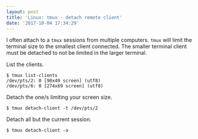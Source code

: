 ```yaml
---
layout: post
title: 'Linux: tmux - detach remote client'
date: '2017-10-04 17:34:29'
---
```


I often attach to a `tmux` sessions from multiple computers.  `tmux` will limit the terminal size to the smallest client connected.  The smaller terminal client must be detached to not be limited in the larger terminal.

List the clients.

```
$ tmux list-clients   
/dev/pts/2: 0 [90x49 screen] (utf8)          
/dev/pts/6: 0 [274x69 screen] (utf8)
```

Detach the one/s limiting your screen size.

```
$ tmux detach-client -t /dev/pts/2
```

Detach all but the current session.

```
$ tmux detach-client -a
```
